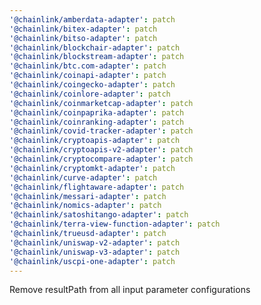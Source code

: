```yaml
---
'@chainlink/amberdata-adapter': patch
'@chainlink/bitex-adapter': patch
'@chainlink/bitso-adapter': patch
'@chainlink/blockchair-adapter': patch
'@chainlink/blockstream-adapter': patch
'@chainlink/btc.com-adapter': patch
'@chainlink/coinapi-adapter': patch
'@chainlink/coingecko-adapter': patch
'@chainlink/coinlore-adapter': patch
'@chainlink/coinmarketcap-adapter': patch
'@chainlink/coinpaprika-adapter': patch
'@chainlink/coinranking-adapter': patch
'@chainlink/covid-tracker-adapter': patch
'@chainlink/cryptoapis-adapter': patch
'@chainlink/cryptoapis-v2-adapter': patch
'@chainlink/cryptocompare-adapter': patch
'@chainlink/cryptomkt-adapter': patch
'@chainlink/curve-adapter': patch
'@chainlink/flightaware-adapter': patch
'@chainlink/messari-adapter': patch
'@chainlink/nomics-adapter': patch
'@chainlink/satoshitango-adapter': patch
'@chainlink/terra-view-function-adapter': patch
'@chainlink/trueusd-adapter': patch
'@chainlink/uniswap-v2-adapter': patch
'@chainlink/uniswap-v3-adapter': patch
'@chainlink/uscpi-one-adapter': patch
---
```


Remove resultPath from all input parameter configurations
